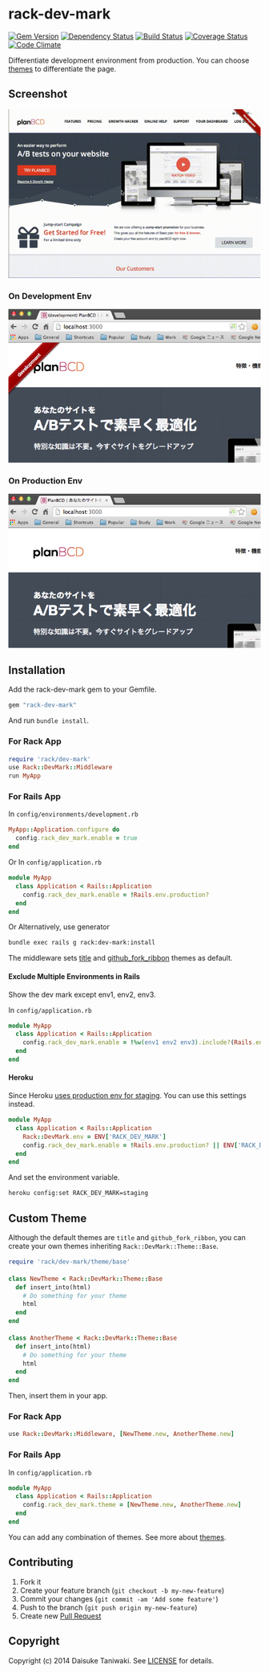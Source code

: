 # rack-dev-mark

[![Gem Version][gem-image]][gem-link]
[![Dependency Status][deps-image]][deps-link]
[![Build Status][build-image]][build-link]
[![Coverage Status][cov-image]][cov-link]
[![Code Climate][gpa-image]][gpa-link]

Differentiate development environment from production.
You can choose [themes](lib/rack/dev-mark/theme/README.md) to differentiate the page.

## Screenshot

![screenshot development](misc/screenshot.gif)

### On Development Env

![screenshot development](misc/screenshot-development.png)

### On Production Env

![screenshot production](misc/screenshot-production.png)

## Installation

Add the rack-dev-mark gem to your Gemfile.

```ruby
gem "rack-dev-mark"
```

And run `bundle install`.

### For Rack App

```ruby
require 'rack/dev-mark'
use Rack::DevMark::Middleware
run MyApp
```

### For Rails App

In `config/environments/development.rb`

```ruby
MyApp::Application.configure do
  config.rack_dev_mark.enable = true
end
```

Or
In `config/application.rb`

```ruby
module MyApp
  class Application < Rails::Application
    config.rack_dev_mark.enable = !Rails.env.production?
  end
end
```

Or
Alternatively, use generator

```bash
bundle exec rails g rack:dev-mark:install
```

The middleware sets [title](lib/rack/dev-mark/theme/title.rb) and [github_fork_ribbon](lib/rack/dev-mark/theme/github_fork_ribbon.rb) themes as default.

#### Exclude Multiple Environments in Rails

Show the dev mark except env1, env2, env3.

In `config/application.rb`

```ruby
module MyApp
  class Application < Rails::Application
    config.rack_dev_mark.enable = !%w(env1 env2 env3).include?(Rails.env)
  end
end
```

#### Heroku

Since Heroku [uses production env for staging](https://devcenter.heroku.com/articles/multiple-environments). You can use this settings instead.

```ruby
module MyApp
  class Application < Rails::Application
    Rack::DevMark.env = ENV['RACK_DEV_MARK']
    config.rack_dev_mark.enable = !Rails.env.production? || ENV['RACK_DEV_MARK']
  end
end
```

And set the environment variable.

```bash
heroku config:set RACK_DEV_MARK=staging
```

## Custom Theme

Although the default themes are `title` and `github_fork_ribbon`, you can create your own themes inheriting `Rack::DevMark::Theme::Base`.

```ruby
require 'rack/dev-mark/theme/base'

class NewTheme < Rack::DevMark::Theme::Base
  def insert_into(html)
    # Do something for your theme
    html
  end
end

class AnotherTheme < Rack::DevMark::Theme::Base
  def insert_into(html)
    # Do something for your theme
    html
  end
end
```

Then, insert them in your app.

### For Rack App

```ruby
use Rack::DevMark::Middleware, [NewTheme.new, AnotherTheme.new]
```

### For Rails App

In `config/application.rb`

```ruby
module MyApp
  class Application < Rails::Application
    config.rack_dev_mark.theme = [NewTheme.new, AnotherTheme.new]
  end
end
```

You can add any combination of themes. See more about [themes](lib/rack/dev-mark/theme/README.md).

## Contributing

1. Fork it
2. Create your feature branch (`git checkout -b my-new-feature`)
3. Commit your changes (`git commit -am 'Add some feature'`)
4. Push to the branch (`git push origin my-new-feature`)
5. Create new [Pull Request](../../pull/new/master)

## Copyright

Copyright (c) 2014 Daisuke Taniwaki. See [LICENSE](LICENSE) for details.




[gem-image]:   https://badge.fury.io/rb/rack-dev-mark.svg
[gem-link]:    http://badge.fury.io/rb/rack-dev-mark
[build-image]: https://secure.travis-ci.org/dtaniwaki/rack-dev-mark.png
[build-link]:  http://travis-ci.org/dtaniwaki/rack-dev-mark
[deps-image]:  https://gemnasium.com/dtaniwaki/rack-dev-mark.svg
[deps-link]:   https://gemnasium.com/dtaniwaki/rack-dev-mark
[cov-image]:   https://coveralls.io/repos/dtaniwaki/rack-dev-mark/badge.png
[cov-link]:    https://coveralls.io/r/dtaniwaki/rack-dev-mark
[gpa-image]:   https://codeclimate.com/github/dtaniwaki/rack-dev-mark.png
[gpa-link]:    https://codeclimate.com/github/dtaniwaki/rack-dev-mark

